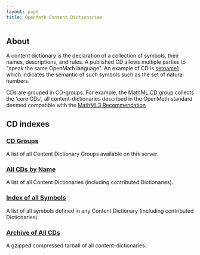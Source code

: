 ```yaml
---
layout: page
title: OpenMath Content Dictionaries
---
```


## About

A content dictionary is the declaration of a collection of symbols, their names,
descriptions, and rules. A published CD allows multiple parties to "speak the same
OpenMath language".  An example of CD is [setname1](setname1) which indicates the semantic
of such symbols such as the set of natural numbers.
  
CDs are grouped in CD-groups. For example, the [MathML CD group](../cdgroups/mathml.html)
collects the 'core CDs', all content-dictionaries described in the OpenMath standard
deemed compatible with the [MathML3 Recommendation](http://www.w3.org/TR/MathML3)
  
## CD indexes
  
### [CD Groups](../cdgroups.html)
A list of all Content Dictionary Groups available on this server.

### [All CDs by Name](../cdnames.html)
A list of all Content Dictionaries (including contributed Dictionaries).

### [Index of all Symbols](../cdindex.html)
A list of all symbols defined in any Content Dictionary (including contributed Dictionaries).

### [Archive of All CDs](../cds.tar.gz)
A gzipped compressed tarball of all content-dictionaries.
